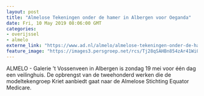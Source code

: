 ```yaml
---
layout: post
title: "Almelose Tekeningen onder de hamer in Albergen voor Oeganda"
date: Fri, 10 May 2019 08:06:00 GMT
categories: 
- overijssel 
- almelo 
externe_link: "https://www.ad.nl/almelo/almelose-tekeningen-onder-de-hamer-in-albergen-voor-oeganda~ac9886a1/"
feature_image: "https://images3.persgroep.net/rcs/Tj28qSAHBn854zAr41WiOblI6Qs/diocontent/146886242/_fitwidth/400/?appId=21791a8992982cd8da851550a453bd7f&quality=0.7"
---
```


ALMELO - Galerie ’t Vossenveen in Albergen is zondag 19 mei voor één dag een veilinghuis. De opbrengst van de tweehonderd werken die de modeltekengroep Kriet aanbiedt gaat naar de Almelose Stichting Equator Medicare.
